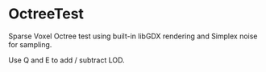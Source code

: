 # OctreeTest
Sparse Voxel Octree test using built-in libGDX rendering and Simplex noise for sampling.

Use Q and E to add / subtract LOD.
